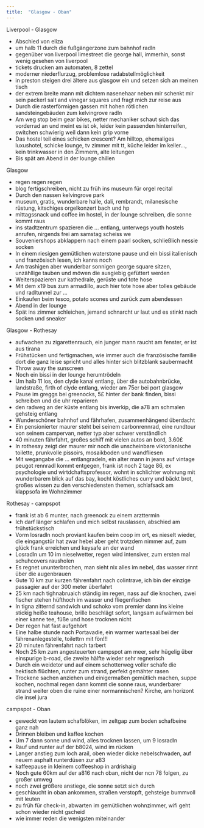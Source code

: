 ```yaml
---
title:  "Glasgow - Oban"
---
```


Liverpool - Glasgow
* Abschied von eliza
* um halb 11 durch die fußgängerzone zum bahnhof radln
* gegenüber von liverpool limestreet die george hall, immerhin, sonst wenig gesehen von liverpool
* tickets drucken am automaten, 8 zettel
* moderner niederflurzug, problemlose radabstellmöglichkeit
* in preston steigen drei ältere aus glasgow ein und setzen sich an meinen tisch
* der extrem breite mann mit dichtem nasenehaar neben mir schenkt mir sein packerl salt and vinegar squares und fragt mich zur reise aus
* Durch die rasterförmigen gassen mit hohen rötlichen sandsteingebäuden zum kelvingrove radln
* Am weg stop beim gear bikes, netter mechaniker schaut sich das vorderrad an und meint es ist ok, leider kein passenden hinterreifen, switchen schwierig weil dann kein grip vorne
* Das hostel teil eines schicken crescent? Am hilltop, ehemaliges luxushotel, schicke lounge, tv zimmer mit tt, küche leider im keller…, kein trinkwasser in den Zimmern, alte leitungen
* Bis spät am Abend in der lounge chillen

Glasgow 
* regen regen regen
* blog fertigschreiben, nicht zu früh ins museum für orgel recital
* Durch den nassen kelvingrove park
* museum, gratis, wunderbare halle, dali, rembrandt, milanesische rüstung, kitschiges orgelkonzert bach und hp
* mittagssnack und coffee im hostel, in der lounge schreiben, die sonne kommt raus
* ins stadtzentrum spazieren die … entlang, unterwegs youth hostels anrufen, nirgends frei am samstag scheiss we
* Souveniershops abklappern nach einem paarl socken, schließlich nessie socken
* In einem riesigen gemütlichen waterstone pause und ein bissi italienisch und französisch lesen, ich kanns noch
* Am trashigen aber wunderbar sonnigen george square sitzen, unzähllige tauben und möwen die ausgiebig gefüttert werden
* Weiterspazieren zur kathedrale, gerüste und tote hose
* Mit dem x19 bus zum armadillo, auch hier tote hose aber tolles gebäude und radltunnel zur … 
* Einkaufen beim tesco, potato scones und zurück zum abendessen
* Abend in der lounge
* Spät ins zimmer schleichen, jemand schnarcht ur laut und es stinkt nach socken und sneaker

Glasgow - Rothesay
* aufwachen zu zigarettenrauch, ein junger mann raucht am fenster, er ist aus tirana
* Frühstücken und fertigmachen, wie immer auch die französische familie dort die ganz leise spricht und alles hinter sich blitzblank saubermacht
* Throw away the sunscreen
* Noch ein bissi in der lounge herumtrödeln
* Um halb 11 los, den clyde kanal entlang, über die autobahnbrücke, landstraße, firth of clyde entlang, wieder am 75er bei port glasgow
* Pause im greggs bei greenocks, 5£ hinter der bank finden, bissi schreiben und die uhr reparieren
* den radweg an der küste entlang bis inverkip, die a78 am schmalen gehsteig entlang
* Wunderschöner bahnhof und fährhafen, zusammenhängend überdacht
* Ein pensionierter maurer steht bei seinem carbonrennrad, eine rundtour von seinem campervan, netter typ aber schwer verständlich
* 40 minuten fährfahrt, großes schiff mit vielen autos an bord, 3.60£
* In rothesay zeigt der maurer mir noch die unscheinbare viktorianische toilette, prunkvolle pissoirs, mosaikboden und wandfliesen
* Mit wegangabe die … entlangradeln, ein alter mann in jeans auf vintage peugot rennradl kommt entgegen, frank ist noch 2 tage 86, ex psychologie und wirtdchaftsprofessor, wohnt in schlichter wohnung mit wunderbarem blick auf das bay, kocht köstliches curry und bäckt brot, großes wissen zu den verschiedensten themen, schlafsack am klappsofa im Wohnzimmer 

Rothesay - campspot
* frank ist ab 6 munter, nach greenock zu einem arzttermin
* Ich darf länger schlafen und mich selbst rauslassen, abschied am frühstückstisch
* Vorm losradln noch proviant kaufen beim coop im ort, es nieselt wieder, die eingangstür hat zwar hebel aber geht trotzdem nimmer auf, zum glück frank erreichen und keysafe an der wand
* Losradln um 10 im nieselwetter, regen wird intensiver, zum ersten mal schuhcovers rausholen
* Es regnet ununterbrochen, man sieht nix alles im nebel, das wasser rinnt über die augenbrauen
* Gute 10 km zur kurzen fährenfahrt nach colintrave, ich bin der einzige passagier auf der 300 meter überfahrt
* 25 km nach tighnabruaich ständig im regen, nass auf die knochen, zwei fischer stehen hüfthoch im wasser und fliegenfischen
* In tigna zitternd sandwich und schoko vom premier dann ins kleine stickig heiße teahouse, brille beschlägt sofort, langsam aufwärmen bei einer kanne tee, füße und hose trocknen nicht
* Der regen hat fast aufgehört
* Eine halbe stunde nach Portavadie, ein warmer wartesaal bei der fährenanlegestelle, toilettrn mit fön!!!
* 20 minuten fährenfahrt nach tarbert
* Noch 25 km zum angesteuerten campspot am meer, sehr hügelig über einspurige b-road, die zweite hälfte wieder sehr regnerisch
* Durch ein weidetor und auf einem schotterweg voller schafe die hektisch flüchten, runter zum strand, perfekt gemähter rasen
* Trockene sachen anziehen und einigermaßen gemütlich machen, suppe kochen, nochmal regen dann kommt die sonne raus, wunderbarer strand weiter oben die ruine einer normannischen? Kirche, am horizont die insel jura

campspot - Oban
* geweckt von lautem schafblöken, im zeltgap zum boden schafbeine ganz nah
* Drinnen bleiben und kaffee kochen
* Um 7 dann sonne und wind, alles trocknen lassen, um 9 losradln
* Rauf und runter auf der b8024, wind im rücken
* Langer anstieg zum loch arail, oben wieder dicke nebelschwaden, auf neuem asphalt runterdüsen zur a83
* kaffeepause in kleinem coffeeshop in ardrishaig
* Noch gute 60km auf der a816 nach oban, nicht der ncn 78 folgen, zu großer umweg
* noch zwei größere anstiege, die sonne setzt sich durch
* geschlaucht in oban ankommen, straßen verstopft, gehsteige bummvoll mit leuten
* zu früh für check-in, abwarten im gemütlichen wohnzimmer, wifi geht schon wieder nicht gscheid
* wie immer reden die wenigsten miteinander